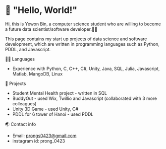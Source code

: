 # 👋 "Hello, World!"

Hi, this is Yewon Bin, a computer science student who are willing to become a future data scientist/software developer.👩‍💻

This page contains my start up projects of data science and software development, which are written in programming languages such as Python, PDDL, and Javascript.


👩‍🎓 Languages
* Experience with Python, C, C++, C#, Unity, Java, SQL, Julia, Javascript, Matlab, MangoDB, Linux

🚀 Projects
* Student Mental Health project - written in SQL
* BuddyOut -  used Wix, Twillio and Javascript (collaborated with 3 more colleagues)
* Unity 3D Game - used Unity, C#
* PDDL for 6 tower of Hanoi - used PDDL

🌏 Contact info
* Email: prongs0423@gmail.com
* instagram id: prong_0423

